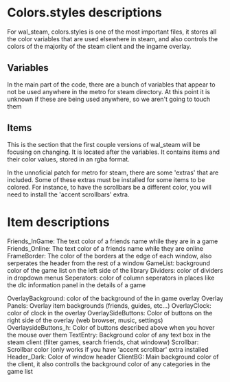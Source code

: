 # Colors.styles descriptions
For wal_steam, colors.styles is one of the most important files, it stores all the color variables that are used elsewhere in steam, and also controls the colors of the majority of the steam client and the ingame overlay.

## Variables
In the main part of the code, there are a bunch of variables that appear to not be used anywhere in the metro for steam directory. At this point it is unknown if these are being used anywhere, so we aren't going to touch them

## Items
This is the section that the first couple versions of wal_steam will be focusing on changing. It is located after the variables. It contains items and their color values, stored in an rgba format.

In the unnoficial patch for metro for steam, there are some 'extras' that are included. Some of these extras must be installed for some items to be colored. For instance, to have the scrollbars be a different color, you will need to install the 'accent scrollbars' extra.

# Item descriptions
Friends_InGame: The text color of a friends name while they are in a game
Friends_Online: The text color of a friends name while they are online
FrameBorder: The color of the borders at the edge of each window, also serperates the header from the rest of a window
GameList: background color of the game list on the left side of the library
Dividers: color of dividers in dropdown menus
Seperators: color of column seperators in places like the dlc information panel in the details of a game

OverlayBackground: color of the background of the in game overlay
Overlay Panels: Overlay item backgrounds (friends, guides, etc...)
OverlayClock: color of clock in the overlay
OverlaySideButtons: Color of buttons on the right side of the overlay (web browser, music, settings)
OverlaysideButtons_h: Color of buttons described above when you hover the mouse over them
TextEntry: Background color of any text box in the steam client (filter games, search friends, chat windoww)
Scrollbar: Scrollbar color (only works if you have 'accent scrollbar' extra installed
Header_Dark: Color of window header
ClientBG: Main background color of the client, it also controlls the background color of any categories in the game list
